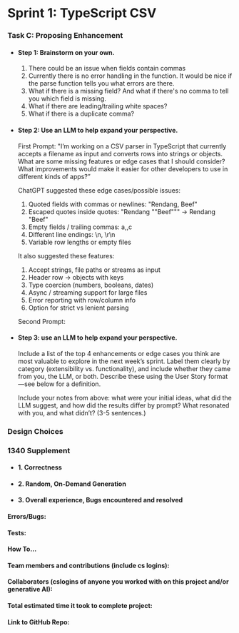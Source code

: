 # Sprint 1: TypeScript CSV

### Task C: Proposing Enhancement

- #### Step 1: Brainstorm on your own.

    1. There could be an issue when fields contain commas
    2. Currently there is no error handling in the function. It would be nice if the parse function tells you what errors are there.
    3. What if there is a missing field? And what if there's no comma to tell you which field is    missing.
    4. What if there are leading/trailing white spaces? 
    5. What if there is a duplicate comma?

- #### Step 2: Use an LLM to help expand your perspective.

    First Prompt: "I’m working on a CSV parser in TypeScript that currently accepts a filename as input and converts rows into strings or objects. What are some missing features or edge cases that I should consider? What improvements would make it easier for other developers to use in different kinds of apps?”

    ChatGPT suggested these edge cases/possible issues: 
    1. Quoted fields with commas or newlines: "Rendang, Beef"
    2. Escaped quotes inside quotes: "Rendang ""Beef""" → Rendang "Beef"
    3. Empty fields / trailing commas: a,,c
    4. Different line endings: \n, \r\n
    5. Variable row lengths or empty files

    It also suggested these features:
    1. Accept strings, file paths or streams as input
    2. Header row → objects with keys
    3. Type coercion (numbers, booleans, dates)
    4. Async / streaming support for large files
    5. Error reporting with row/column info
    6. Option for strict vs lenient parsing

    Second Prompt: 

- #### Step 3: use an LLM to help expand your perspective.

    Include a list of the top 4 enhancements or edge cases you think are most valuable to explore in the next week’s sprint. Label them clearly by category (extensibility vs. functionality), and include whether they came from you, the LLM, or both. Describe these using the User Story format—see below for a definition. 

    Include your notes from above: what were your initial ideas, what did the LLM suggest, and how did the results differ by prompt? What resonated with you, and what didn’t? (3-5 sentences.) 


### Design Choices

### 1340 Supplement

- #### 1. Correctness

- #### 2. Random, On-Demand Generation

- #### 3. Overall experience, Bugs encountered and resolved
#### Errors/Bugs:
#### Tests:
#### How To…

#### Team members and contributions (include cs logins):

#### Collaborators (cslogins of anyone you worked with on this project and/or generative AI):
#### Total estimated time it took to complete project:
#### Link to GitHub Repo:  
